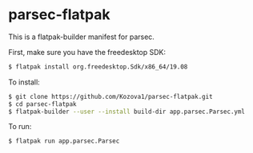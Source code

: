 # parsec-flatpak
This is a flatpak-builder manifest for parsec.

First, make sure you have the freedesktop SDK:

```sh
$ flatpak install org.freedesktop.Sdk/x86_64/19.08
```

To install:
```sh
$ git clone https://github.com/Kozova1/parsec-flatpak.git
$ cd parsec-flatpak
$ flatpak-builder --user --install build-dir app.parsec.Parsec.yml
```

To run:
```sh
$ flatpak run app.parsec.Parsec
```
